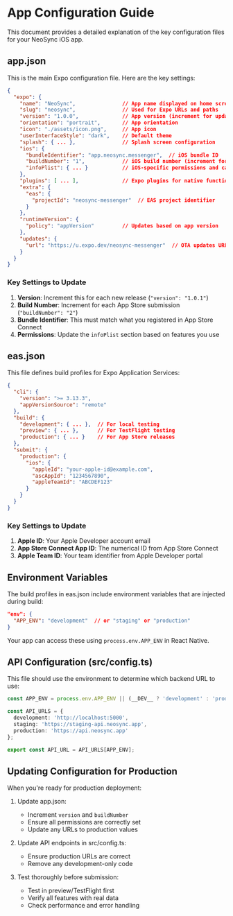 # App Configuration Guide

This document provides a detailed explanation of the key configuration files for your NeoSync iOS app.

## app.json

This is the main Expo configuration file. Here are the key settings:

```json
{
  "expo": {
    "name": "NeoSync",               // App name displayed on home screen
    "slug": "neosync",               // Used for Expo URLs and paths
    "version": "1.0.0",              // App version (increment for updates)
    "orientation": "portrait",       // App orientation
    "icon": "./assets/icon.png",     // App icon
    "userInterfaceStyle": "dark",    // Default theme
    "splash": { ... },               // Splash screen configuration
    "ios": {
      "bundleIdentifier": "app.neosync.messenger",  // iOS bundle ID
      "buildNumber": "1",            // iOS build number (increment for each submission)
      "infoPlist": { ... }           // iOS-specific permissions and capabilities
    },
    "plugins": [ ... ],              // Expo plugins for native functionality
    "extra": {
      "eas": {
        "projectId": "neosync-messenger"  // EAS project identifier
      }
    },
    "runtimeVersion": {
      "policy": "appVersion"         // Updates based on app version
    },
    "updates": {
      "url": "https://u.expo.dev/neosync-messenger"  // OTA updates URL
    }
  }
}
```

### Key Settings to Update

1. **Version**: Increment this for each new release (`"version": "1.0.1"`)
2. **Build Number**: Increment for each App Store submission (`"buildNumber": "2"`)
3. **Bundle Identifier**: This must match what you registered in App Store Connect
4. **Permissions**: Update the `infoPlist` section based on features you use

## eas.json

This file defines build profiles for Expo Application Services:

```json
{
  "cli": {
    "version": ">= 3.13.3",
    "appVersionSource": "remote"
  },
  "build": {
    "development": { ... },  // For local testing
    "preview": { ... },      // For TestFlight testing
    "production": { ... }    // For App Store releases
  },
  "submit": {
    "production": {
      "ios": {
        "appleId": "your-apple-id@example.com",
        "ascAppId": "1234567890",
        "appleTeamId": "ABCDEF123"
      }
    }
  }
}
```

### Key Settings to Update

1. **Apple ID**: Your Apple Developer account email
2. **App Store Connect App ID**: The numerical ID from App Store Connect
3. **Apple Team ID**: Your team identifier from Apple Developer portal

## Environment Variables

The build profiles in eas.json include environment variables that are injected during build:

```json
"env": {
  "APP_ENV": "development"  // or "staging" or "production"
}
```

Your app can access these using `process.env.APP_ENV` in React Native.

## API Configuration (src/config.ts)

This file should use the environment to determine which backend URL to use:

```typescript
const APP_ENV = process.env.APP_ENV || (__DEV__ ? 'development' : 'production');

const API_URLS = {
  development: 'http://localhost:5000',
  staging: 'https://staging-api.neosync.app',
  production: 'https://api.neosync.app'
};

export const API_URL = API_URLS[APP_ENV];
```

## Updating Configuration for Production

When you're ready for production deployment:

1. Update app.json:
   - Increment `version` and `buildNumber`
   - Ensure all permissions are correctly set
   - Update any URLs to production values

2. Update API endpoints in src/config.ts:
   - Ensure production URLs are correct
   - Remove any development-only code

3. Test thoroughly before submission:
   - Test in preview/TestFlight first
   - Verify all features with real data
   - Check performance and error handling